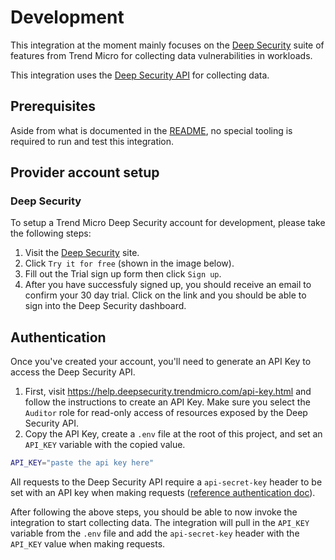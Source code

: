 # Development

This integration at the moment mainly focuses on the
[Deep Security](https://www.trendmicro.com/en_us/business/products/hybrid-cloud/deep-security.html)
suite of features from Trend Micro for collecting data
vulnerabilities in workloads.

This integration uses the
[Deep Security API](https://automation.deepsecurity.trendmicro.com/article/dsaas/api-reference?platform=dsaas)
for collecting data.

## Prerequisites

Aside from what is documented in the [README](../README.md),
no special tooling is required to run and test this integration.

## Provider account setup

### Deep Security

To setup a Trend Micro Deep Security account for development,
please take the following steps:

1. Visit the [Deep Security](https://www.trendmicro.com/en_us/business/products/hybrid-cloud/deep-security.html) site.
1. Click `Try it for free` (shown in the image below).
1. Fill out the Trial sign up form then click `Sign up`.
1. After you have successfuly signed up, you should receive an email
to confirm your 30 day trial. Click on the link and you should be able
to sign into the Deep Security dashboard.

## Authentication

Once you've created your account, you'll need to generate an API Key
to access the Deep Security API.

1. First, visit https://help.deepsecurity.trendmicro.com/api-key.html
and follow the instructions to create an API Key.
Make sure you select the `Auditor` role for read-only access of
resources exposed by the Deep Security API.
1. Copy the API Key, create a `.env` file at the root of this project,
and set an `API_KEY` variable with the copied value.
```bash
API_KEY="paste the api key here"
```

All requests to the Deep Security API require a
`api-secret-key` header to be set with an API key when making requests
([reference authentication doc](https://automation.deepsecurity.trendmicro.com/article/dsaas/api-reference?platform=dsaas)).

After following the above steps, you should be able to now invoke the
integration to start collecting data. The integration
will pull in the `API_KEY` variable from the `.env` file and add the
`api-secret-key` header with the `API_KEY` value when making requests.
